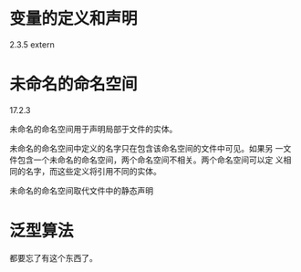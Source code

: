 # 变量的定义和声明
2.3.5
extern

# 未命名的命名空间
17.2.3

未命名的命名空间用于声明局部于文件的实体。

未命名的命名空间中定义的名字只在包含该命名空间的文件中可见。如果另
一文件包含一个未命名的命名空间，两个命名空间不相关。两个命名空间可以定
义相同的名字，而这些定义将引用不同的实体。

未命名的命名空间取代文件中的静态声明

# 泛型算法
都要忘了有这个东西了。
